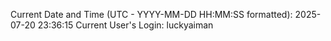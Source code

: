 Current Date and Time (UTC - YYYY-MM-DD HH:MM:SS formatted): 2025-07-20 23:36:15
Current User's Login: luckyaiman
